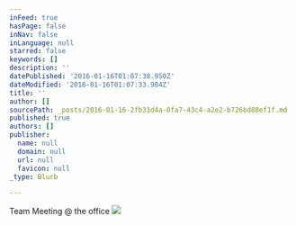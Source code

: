 ```yaml
---
inFeed: true
hasPage: false
inNav: false
inLanguage: null
starred: false
keywords: []
description: ''
datePublished: '2016-01-16T01:07:38.950Z'
dateModified: '2016-01-16T01:07:33.984Z'
title: ''
author: []
sourcePath: _posts/2016-01-16-2fb31d4a-0fa7-43c4-a2e2-b726bd88ef1f.md
published: true
authors: []
publisher:
  name: null
  domain: null
  url: null
  favicon: null
_type: Blurb

---
```

Team Meeting @ the office
![](https://the-grid-user-content.s3-us-west-2.amazonaws.com/659d7c77-53d7-475e-ae63-db8080c11118.png)